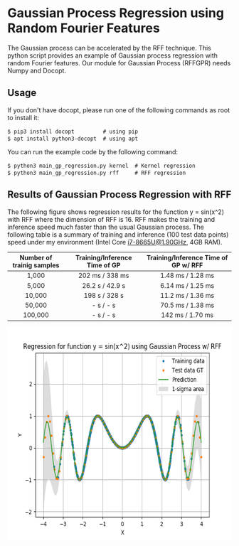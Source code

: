 # Gaussian Process Regression using Random Fourier Features

The Gaussian process can be accelerated by the RFF technique.
This python script provides an example of Gaussian process regression with random Fourier features.
Our module for Gaussian Process (RFFGPR) needs Numpy and Docopt.


## Usage

If you don't have docopt, please run one of the following commands as root to install it:

```console
$ pip3 install docopt         # using pip
$ apt install python3-docopt  # using apt
```

You can run the example code by the following command:

```console
$ python3 main_gp_regression.py kernel  # Kernel regression
$ python3 main_gp_regression.py rff     # RFF regression
```

## Results of Gaussian Process Regression with RFF

The following figure shows regression results for the function y = sin(x^2) with RFF where the dimension of RFF is 16.
RFF makes the training and inference speed much faster than the usual Gaussian process.
The following table is a summary of training and inference (100 test data points) speed
under my environment (Intel Core i7-8665U@1.90GHz, 4GB RAM).

| Number of trainig samples | Training/Inference Time of GP | Training/Inference Time of GP w/ RFF |
| :-----------------------: | :---------------------------: | :----------------------------------: |
|   1,000                   | 202 ms / 338 ms               | 1.48 ms / 1.28 ms                    |
|   5,000                   | 26.2 s / 42.9 s               | 6.14 ms / 1.25 ms                    |
|  10,000                   |  198 s / 328 s                | 11.2 ms / 1.36 ms                    |
|  50,000                   |    - s / - s                  | 70.5 ms / 1.38 ms                    |
| 100,000                   |    - s / - s                  |  142 ms / 1.70 ms                    |

<div align="center">
  <img src="./figure_gp_regression.png" width="600" height="480" alt="Regression results for function y = sin(x^2) using Gaussian process w/ RFF" />
</div>

